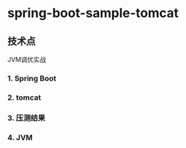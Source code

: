 # spring-boot-sample-tomcat
## 技术点

JVM调优实战

### 1. Spring Boot
### 2. tomcat
### 3. 压测结果
### 4. JVM

